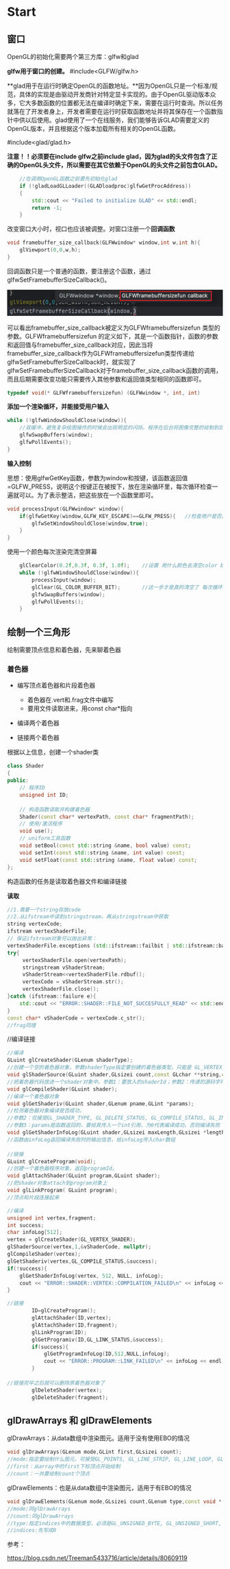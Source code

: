 

# Start

## 窗口

OpenGL的初始化需要两个第三方库：glfw和glad

**glfw用于窗口的创建。**  #include<GLFW/glfw.h\>

**glad用于在运行时确定OpenGL的函数地址。**因为OpenGL只是一个标准/规范，具体的实现是由驱动开发商针对特定显卡实现的。由于OpenGL驱动版本众多，它大多数函数的位置都无法在编译时确定下来，需要在运行时查询。所以任务就落在了开发者身上，开发者需要在运行时获取函数地址并将其保存在一个函数指针中供以后使用。glad使用了一个在线服务，我们能够告诉GLAD需要定义的OpenGL版本，并且根据这个版本加载所有相关的OpenGL函数。

\#include<glad/glad.h\>

**注意！！必须要在include glfw之前include glad，因为glad的头文件包含了正确的OpenGL头文件，所以需要在其它依赖于OpenGL的头文件之前包含GLAD。**


```c++
	//在调用OpenGL函数之前要先初始化glad
    if (!gladLoadGLLoader((GLADloadproc)glfwGetProcAddress))
    {
        std::cout << "Failed to initialize GLAD" << std::endl;
        return -1;
    }
```

改变窗口大小时，视口也应该被调整。对窗口注册一个**回调函数**

```c++
void framebuffer_size_callback(GLFWwindow* window,int w,int h){
    glViewport(0,0,w,h);
}
```

回调函数只是一个普通的函数，要注册这个函数，通过glfwSetFramebufferSizeCallback()。

![mkdocs](images/framebuffersizeCallback.png)

可以看出framebuffer_size_callback被定义为GLFWframebuffersizefun 类型的参数。GLFWframebuffersizefun 的定义如下，其是一个函数指针，函数的参数和返回值与framebuffer_size_callback对应，因此当将framebuffer_size_callback作为GLFWframebuffersizefun类型传递给glfwSetFramebufferSizeCallback时，就实现了glfwSetFramebufferSizeCallback对于framebuffer_size_callback函数的调用，而且后期需要改变功能只需要传入其他参数和返回值类型相同的函数即可。

```c++
typedef void(* GLFWframebuffersizefun) (GLFWwindow *, int, int)
```

**添加一个渲染循环，并能接受用户输入**

```c++
while (!glfwWindowShouldClose(window)){
    //双缓冲，避免复杂绘图操作的时候会出现明显的闪烁。程序在后台将图像完整的绘制到后缓冲，再交换前后缓冲的指针
    glfwSwapBuffers(window);
    glfwPollEvents();
}
```

**输入控制**

思想：使用glfwGetKey函数，参数为window和按键，该函数返回值=GLFW_PRESS，说明这个按键正在被按下，放在渲染循环里，每次循环检查一遍就可以。为了表示整洁，把这些放在一个函数里即可。

```c++
void processInput(GLFWwindow* window){
    if(glfwGetKey(window,GLFW_KEY_ESCAPE)==GLFW_PRESS){   //检查用户是否按下Esc键
        glfwSetWindowShouldClose(window,true);
    }
}
```

使用一个颜色每次渲染完清空屏幕

```c++
	glClearColor(0.2f,0.3f, 0.3f, 1.0f);    //设置 用什么颜色去清空color buffer 因为只用设置一次 可以放在循环外面
    while (!glfwWindowShouldClose(window)){
        processInput(window);
        glClear(GL_COLOR_BUFFER_BIT);       //这一步才是真的清空了 每次循环结束都要清空，因此放在循环里面
        glfwSwapBuffers(window);
        glfwPollEvents();
    }
```

## 绘制一个三角形

绘制需要顶点信息和着色器，先来聊着色器

### 着色器

- 编写顶点着色器和片段着色器

  - 着色器在.vert和.frag文件中编写
  - 要用文件读取进来，用const char*指向

- 编译两个着色器

- 链接两个着色器

根据以上信息，创建一个shader类

```c++
class Shader
{
public:
    // 程序ID
    unsigned int ID;

    // 构造函数读取并构建着色器
    Shader(const char* vertexPath, const char* fragmentPath);
    // 使用/激活程序
    void use();
    // uniform工具函数
    void setBool(const std::string &name, bool value) const;  
    void setInt(const std::string &name, int value) const;   
    void setFloat(const std::string &name, float value) const;
};
```

构造函数的任务是读取着色器文件和编译链接

**读取**

```c++
//1.需要一个string存放code
//2.从ifstream中读到stringstream，再从stringstream中获取
string vertexCode;
ifstream vertexShaderFile;
// 保证ifstream对象可以抛出异常：
vertexShaderFile.exceptions (std::ifstream::failbit | std::ifstream::badbit);
try{
     vertexShaderFile.open(vertexPath);
     stringstream vShaderStream;
     vShaderStream<<vertexShaderFile.rdbuf();
     vertexCode = vShaderStream.str();
     vertexShaderFile.close();
}catch (ifstream::failure e){
    std::cout << "ERROR::SHADER::FILE_NOT_SUCCESFULLY_READ" << std::endl;
}
const char* vShaderCode = vertexCode.c_str();
//frag同理
```

//编译链接

```c++
//编译
GLuint glCreateShader(GLenum shaderType);
//创建一个空的着色器对象，参数shaderType指定要创建的着色器类型，只能是 GL_VERTEX_SHADER 或 GL_FRAGMENT_SHADER，返回一个shaderId
void glShaderSource(GLuint shader,GLsizei count,const GLchar **string,const GLint *length);
//把着色器代码放进一个shader对象中。参数1：要放入的shaderId；参数2：传递的源码字符"串"数量；参数3：着色器真正的源码；
void glCompileShader(GLuint shader);
//编译一个着色器对象
void glGetShaderiv(GLuint shader,GLenum pname,GLint *params);
//检测着色器对象编译是否成功。
//参数2：仅接受GL_SHADER_TYPE, GL_DELETE_STATUS, GL_COMPILE_STATUS, GL_INFO_LOG_LENGTH,GL_SHADER_SOURCE_LENGTH.
//参数3：params是函数返回的，要给其传入一个int引用，为0代表编译成功，否则编译失败
void glGetShaderInfoLog(GLuint shader,GLsizei maxLength,GLsizei *length,GLchar *infoLog);
//函数由infoLog返回编译失败时的输出信息，给infoLog传入char数组

//链接
GLuint glCreateProgram(void);
//创建一个着色器程序对象，返回programId。
void glAttachShader(GLuint program,GLuint shader);
//把shader对象attach到program对象上
void glLinkProgram(	GLuint program);
//顶点和片段连接起来
```

```c++
//编译
unsigned int vertex,fragment;
int success;
char infoLog[512];
vertex = glCreateShader(GL_VERTEX_SHADER);
glShaderSource(vertex,1,&vShaderCode, nullptr);
glCompileShader(vertex);
glGetShaderiv(vertex,GL_COMPILE_STATUS,&success);
if(!success){
    glGetShaderInfoLog(vertex, 512, NULL, infoLog);
    cout << "ERROR::SHADER::VERTEX::COMPILATION_FAILED\n" << infoLog << endl;
}
```

```c++
//链接
        ID=glCreateProgram();
        glAttachShader(ID,vertex);
        glAttachShader(ID,fragment);
        glLinkProgram(ID);
        glGetProgramiv(ID,GL_LINK_STATUS,&success);
        if(success){
            glGetProgramInfoLog(ID,512,NULL,infoLog);
            cout << "ERROR::PROGRAM::LINK_FAILED\n" << infoLog << endl;
        }

//链接完毕之后就可以删除原着色器对象了
        glDeleteShader(vertex);
        glDeleteShader(fragment);
```

## glDrawArrays 和 glDrawElements

glDrawArrays：从data数组中渲染图元。适用于没有使用EBO的情况

```c++
void glDrawArrays(GLenum mode,GLint first,GLsizei count);
//mode:指定要绘制什么图元，可接受GL_POINTS, GL_LINE_STRIP, GL_LINE_LOOP, GL_LINES, GL_LINE_STRIP_ADJACENCY, GL_LINES_ADJACENCY, 		  GL_TRIANGLE_STRIP, GL_TRIANGLE_FAN, GL_TRIANGLES, GL_TRIANGLE_STRIP_ADJACENCY, GL_TRIANGLES_ADJACENCY和GL_PATCHES 这几个参数
//first：从array中的first下标顶点开始绘制
//count：一共要绘制count个顶点
```

glDrawElements：也是从data数组中渲染图元，适用于有EBO的情况

```c++
void glDrawElements(GLenum mode,GLsizei count,GLenum type,const void * indices);
//mode:同glDrawArrays
//count:同glDrawArrays
//type:指定indices中的数据类型，必须是GL_UNSIGNED_BYTE, GL_UNSIGNED_SHORT, or GL_UNSIGNED_INT
//indices:先写成0
```











































































参考：

https://blog.csdn.net/Treeman5433716/article/details/80609119